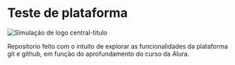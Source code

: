 <h1 align:"center">Teste de plataforma</h1>

![Simulação de logo central-titulo](https://user-images.githubusercontent.com/94123023/206544643-3ca47083-3b36-455c-bb2c-0973e51b96bf.png)

Repositorio feito com o intuito de explorar as funcionalidades da plataforma git e github, em função do aprofundamento do curso da Alura.


